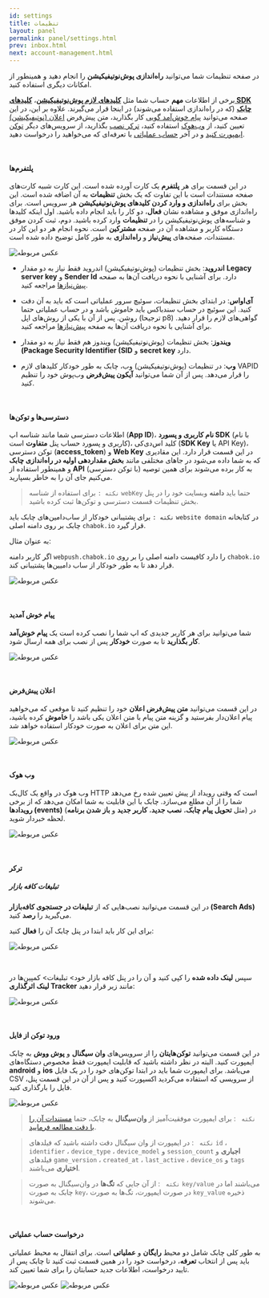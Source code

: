 ```yaml
---
id: settings
title: تنظیمات
layout: panel
permalink: panel/settings.html
prev: inbox.html
next: account-management.html
---
```


در صفحه تنظیمات شما می‌توانید **راه‌اندازی پوش‌نوتیفیکیشن** را انجام دهید و همینطور از امکانات دیگری استفاده کنید.

 برخی از اطلاعات **مهم** حساب شما مثل **[کلیدهای لازم پوش‌نوتیفیکیشن](/panel/settings.html#پلتفرمها)**، **[کلیدهای SDK چابک](/panel/settings.html#دسترسیها-و-توکنها)** (که در راه‌اندازی استفاده می‌شوند) در اینجا قرار می‌گیرند. علاوه بر این، در این صفحه می‌توانید [پیام‌ خوش‌آمد گویی](/panel/settings.html#پیام-خوش-آمدید) کار بگذارید،‌ متن پیش‌فرض [اعلان (نوتیفیکیشن)](/panel/settings.html#اعلانها-notifications) تعیین کنید، از [وب‌هوک](/panel/settings.html#وب-هوک) استفاده کنید،‌ [ترکر نصب](/panel/settings.html#ترکر-نصب) بگذارید،‌ از سرویس‌های دیگر [توکن ایمپورت کنید](/panel/settings.html#ورود-فایل) و در آخر [حساب عملیاتی](/panel/settings.html#درخواست-حساب-عملیاتی) با تعرفه‌ای که می‌خواهید را درخواست دهید.

<Br>

#### پلتفرم‌ها

در این قسمت برای هر **پلتفرم** یک کارت آورده شده است. این کارت شبیه کارت‌های صفحه مستندات است با این تفاوت که یک بخش **تنظیمات** به آن اضافه شده است. این بخش برای **راه‌اندازی و وارد کردن کلیدهای پوش‌نوتیفیکیشن** هر سرویس است. برای راه‌اندازی موفق و مشاهده نشان **فعال**، دو کار را باید انجام داده باشید. اول اینکه کلیدها و شناسه‌های پوش‌نوتیفیکیشن را در **تنظیمات** وارد کرده باشید. دوم،‌ ثبت کردن موفق دستگاه کاربر و مشاهده آن در صفحه **مشترکین** است. نحوه انجام هر دو این کار در مستندات، صفحه‌های **پیش‌نیاز** و **راه‌اندازی** به طور کامل توضیح داده شده است.

![عکس مربوطه](http://uupload.ir/files/0u3j_platform-settings.png)

- **اندروید**: بخش تنظیمات (پوش‌نوتیفیکیشن) اندروید فقط نیاز به دو مقدار **Legacy server key** و **Sender Id** دارد. برای آشنایی با نحوه دریافت آن‌ها به صفحه [پیش‌نیاز‌ها](/android/required.html#دریافت-کلیدهای-گوگل) مراجعه کنید.

- **آی‌اواس**: در ابتدای بخش تنظیمات، سوئیچ سرور عملیاتی است که باید به آن دقت کنید. این سوئیچ در حساب سندباکس باید خاموش باشد و در حساب عملیاتی حتما روشن. پس از آن با یکی از روش‌های اپل (ترجیحا p8) گواهی‌‌های لازم را قرار دهید.  برای آشنایی با نحوه دریافت آن‌ها به صفحه [پیش‌نیاز‌ها](/ios/required.html#ایجاد-گواهی-اپل) مراجعه کنید.

- **ویندوز**: بخش تنظیمات (پوش‌نوتیفیکیشن) ویندوز هم فقط نیاز به دو مقدار **(Package Security Identifier (SID** و **secret key** دارد.

- **وب**: در تنظیمات (پوش‌نوتیفیکیشن) وب، چابک به طور خودکار کلیدهای لازم VAPID را قرار می‌دهد. پس از آن شما می‌توانید **آیکون پیش‌فرض** وب‌پوش خود را تنظیم کنید.

<Br>

#### دسترسی‌ها و توکن‌ها

اطلاعات دسترسی شما مانند شناسه اپ (**App ID**)، **نام‌ کاربری و پسورد SDK** (با نام کاربری و پسورد حساب پنل **متفاوت** است)،‌ کلید اس‌دی‌کی (**SDK Key** یا API Key)، توکن دسترسی (**access_token**) و **Web Key** در این قسمت قرار دارد. این مقادیری که به شما داده می‌شود در جاهای مختلفی مانند **بخش مقداردهی اولیه در راه‌اندازی چابک** و همینطور استفاده از **API** (با توکن دسترسی) به کار برده می‌شوند برای همین توصیه می‌کنیم جای ‌آن را به خاطر بسپارید.

> `نکته :` برای استفاده از شناسه `webKey` حتما باید **دامنه** وبسایت خود را در پنل بخش تنظیمات قسمت دسترسی‌ و توکن‌ها ثبت کرده‌ باشید.


`نکته :` برای پشتیبانی خودکار از ساب‌دامین‌های چابک باید `website domain` در کتابخانه چابک بر روی دامنه اصلی `chabok.io` قرار گیرد.

به عنوان مثال:

اگر کاربر دامنه `webpush.chabok.io` را دارد کافیست دامنه اصلی را بر روی  `chabok.io` قرار دهد تا به طور خودکار از ساب دامیین‌ها پشتیبانی کند. 

![عکس مربوطه](http://uupload.ir/files/ah5c_settings-in-panel.png)


<Br>

#### پیام خوش آمدید

شما می‌توانید برای هر کاربر جدیدی که اپ شما را نصب کرده است یک **پیام خوش‌آمد کار بگذارید** تا به صورت **خودکار** پس از نصب برای همه ارسال شود.

![عکس مربوطه](http://uupload.ir/files/eyrt_welcome-message.png)

<Br>

#### اعلان‌ پیش‌فرض

در این قسمت می‌توانید **متن پیش‌فرض اعلان** خود را تنظیم کنید تا موقعی که می‌خواهید پیام اعلان‌دار بفرستید و گزینه متن پیام با متن اعلان یکی باشد را **خاموش** کرده‌ باشید، این متن برای اعلان به صورت خودکار استفاده خواهد شد.

![عکس مربوطه](http://uupload.ir/files/1ko_default-notification.png)

<Br>

#### وب هوک

وب هوک در واقع یک کال‌بک HTTP است که وقتی رویداد از پیش تعیین شده رخ می‌دهد شما را از آن مطلع می‌سازد. چابک با این قابلیت به شما امکان می‌دهد که از برخی **رویدادها (events)** (مثل **تحویل پیام چابک**، **نصب جدید**، **کاربر جدید** و **باز شدن برنامه**) در لحظه خبردار شوید.

![عکس مربوطه](http://uupload.ir/files/ysw6_webhook.png)

<Br>

#### ترکر

##### تبلیغات کافه بازار

در این قسمت می‌توانید نصب‌هایی که از **تبلیغات در جستجوی کافه‌بازار (Search Ads)** می‌گیرید را **رصد** کنید.

 برای این کار باید ابتدا در پنل چابک آن‌ را **فعال** کنید:

![عکس مربوطه](http://uupload.ir/files/qva7_cafe-bazaar-ads.png)

<Br>

 سپس **لینک داده شده** را کپی کنید و آن را در پنل کافه بازار خود> تبلیغات> کمپین‌ها در **لینک اثرگذاری Tracker** مانند زیر قرار دهید:

![عکس مربوطه](http://uupload.ir/files/uwhu_cafe-bazaar.png)

<Br>

#### ورود توکن از فایل

در این قسمت می‌توانید **توکن‌هایتان** را از سرویس‌های **وان سیگنال** و **پوش ووش** به چابک ایمپورت کنید. البته در نظر داشته باشید که قابلیت ایمپورت فقط مخصوص دستگاه‌های **android** و **ios** می‌باشد. برای ایمپورت شما باید در ابتدا توکن‌های خود را در یک فایل CSV از سرویسی که استفاده می‌کردید اکسپورت کنید و پس از آن در این قسمت پنل، فایل را بارگذاری کنید.

![عکس مربوطه](http://uupload.ir/files/8vi1_import.png)

> `نکته ` : برای ایمپورت موفقیت‌آمیز از **وان‌سیگنال** به چابک، حتما [مستندات آن را با دقت مطالعه فرمایید](https://documentation.onesignal.com/reference#csv-export).

> `نکته ` : در ایمپورت از وان سیگنال دقت داشته باشید که فیلد‌های `id` ، `identifier` ، `device_type` ، `device_model` و `session_count` **اجباری** و  فیلد‌های `game_version` ، `created_at` ، `last_active` ، `device_os` و `tags`  **اختیاری** می‌باشند.

> `نکته ` : از آن جایی که **تگ‌ها** در وان‌سیگنال به صورت `key/value` می‌باشند اما در چابک به صورت `key`، در صورت ایمپورت، تگ‌ها به صورت `key_value` ذخیره می‌شوند.

<Br>

#### درخواست حساب عملیاتی

به طور کلی چابک شامل دو محیط **رایگان** و **عملیاتی** است. برای انتقال به محیط عملیاتی باید پس از انتخاب **تعرفه**، درخواست خود را در همین قسمت ثبت کنید تا چابک پس از تایید درخواست، اطلاعات جدید حسابتان را برای شما تعیین کند.

![عکس مربوطه](http://uupload.ir/files/maxq_production-request.png)
![عکس مربوطه](http://uupload.ir/files/j4gq_production-request2.png)
